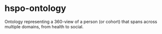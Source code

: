 # hspo-ontology
Ontology representing a 360-view of a person (or cohort) that spans across multiple domains, from health to social.

